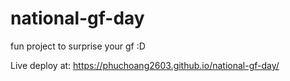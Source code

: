 # national-gf-day
fun project to surprise your gf :D

Live deploy at: https://phuchoang2603.github.io/national-gf-day/
